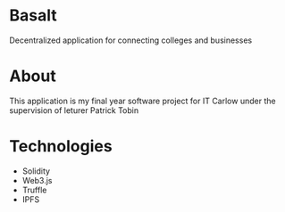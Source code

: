 # Basalt
Decentralized application for connecting colleges and businesses

# About
This application is my final year software project for IT Carlow under the supervision of leturer Patrick Tobin


# Technologies
- Solidity
- Web3.js
- Truffle
- IPFS
